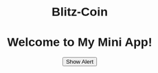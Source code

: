 # Blitz-Coin
<!DOCTYPE html>
<html lang="en">
<head>
    <meta charset="UTF-8">
    <meta name="viewport" content="width=device-width, initial-scale=1.0">
    <title>Mini App</title>
    <style>
        body {
            font-family: Arial, sans-serif;
            text-align: center;
        }
    </style>
</head>
<body>
    <h1>Welcome to My Mini App!</h1>
    <button onclick="Telegram.WebApp.showAlert('Hello World!')">Show Alert</button>
    <script src="https://telegram.org/js/telegram-web-app.js"></script>
    <script>
        Telegram.WebApp.ready();
    </script>
</body>
</html>
